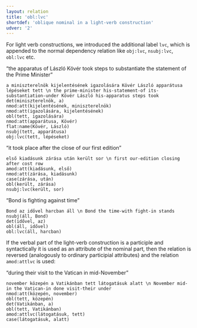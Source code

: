 ```yaml
---
layout: relation
title: 'obl:lvc'
shortdef: 'oblique nominal in a light-verb construction'
udver: '2'
---
```


For light verb constructions, we introduced the additional label `lvc`, which is appended to the normal dependency relation like `obj:lvc`, `nsubj:lvc`, `obl:lvc` etc.

“the apparatus of László Kövér took steps to substantiate the statement of the Prime Minister”

~~~ sdparse
a miniszterelnök kijelentésének igazolására Kövér László apparátusa lépéseket tett \n the prime-minister his-statement-of its-substantiation-under Kövér László his-apparatus steps took
det(miniszterelnök, a)
nmod:att(kijelentésének, miniszterelnök)
nmod:att(igazolására, kijelentésének)
obl(tett, igazolására)
nmod:att(apparátusa, Kövér)
flat:name(Kövér, László)
nsubj(tett, apparátusa)
obj:lvc(tett, lépéseket)
~~~

“it took place after the close of our first edition”

~~~ sdparse
első kiadásunk zárása után került sor \n first our-edition closing after cost row
amod:att(kiadásunk, első)
nmod:att(zárása, kiadásunk)
case(zárása, után)
obl(került, zárása)
nsubj:lvc(került, sor)
~~~

<!-- Van viszont üldözés sítalpakon és sárkányrepülőn, motorcsónakon és olajvezetékben, és még egy atom-tengeralattjáró belseje is fontos szerepet kap, de ott már Bond az idővel is harcban áll, hogy megmenthesse az emberiséget. -->
<!-- There is, however, chasing on skis and kites, speedboats and oil pipelines, and even the inside of a nuclear submarine is given an important role, but there Bond is already fighting over time to save humanity. -->
“Bond is fighting against time”

~~~ sdparse
Bond az idővel harcban áll \n Bond the time-with fight-in stands
nsubj(áll, Bond)
det(idővel, az)
obl(áll, idővel)
obl:lvc(áll, harcban)
~~~

If the verbal part of the light-verb construction is a participle and syntactically it is used
as an attribute of the nominal part, then the relation is reversed (analogously to ordinary
participial attributes) and the relation `amod:attlvc` is used:

“during their visit to the Vatican in mid-November”

~~~ sdparse
november közepén a Vatikánban tett látogatásuk alatt \n November mid-in the Vatican-in done visit-their under
nmod:att(közepén, november)
obl(tett, közepén)
det(Vatikánban, a)
obl(tett, Vatikánban)
amod:attlvc(látogatásuk, tett)
case(látogatásuk, alatt)
~~~

<!-- Interlanguage links updated Ne 5. května 2024, 18:21:39 CEST -->
